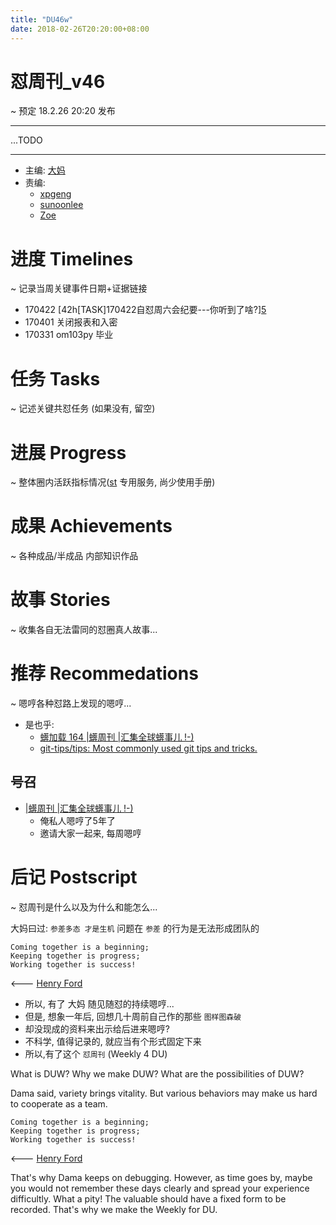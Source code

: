 ```yaml
---
title: "DU46w"
date: 2018-02-26T20:20:00+08:00
---
```


# 怼周刊\_v46
\~ 预定 18.2.26 20:20 发布

---- 

...TODO


---- 

- 主编: [大妈][1]
- 责编:
	+ [xpgeng][2]
	+ [sunoonlee][3]
	+ [Zoe][4]

# 进度 Timelines
\~ 记录当周关键事件日期+证据链接

- 170422 [42h\[TASK]170422自怼周六会纪要---你听到了啥?][5]
- 170401 关闭报表和入密
- 170331 om103py 毕业

# 任务 Tasks
\~ 记述关键共怼任务 (如果没有, 留空)

# 进展 Progress
\~ 整体圈内活跃指标情况([st][6] 专用服务, 尚少使用手册)



# 成果 Achievements
\~ 各种成品/半成品 内部知识作品


# 故事 Stories
\~ 收集各自无法雷同的怼圈真人故事...

# 推荐 Recommedations
\~ 嗯哼各种怼路上发现的嗯哼...

- 是也乎:
	+ [蠎加载 164 |蠎周刊 |汇集全球蠎事儿 !-)][7]
	+ [git-tips/tips: Most commonly used git tips and tricks.][8]

## 号召

- [|蠎周刊 |汇集全球蠎事儿 !-)][9]
	+ 俺私人嗯哼了5年了
	+ 邀请大家一起来, 每周嗯哼


# 后记 Postscript
\~ 怼周刊是什么以及为什么和能怎么...

大妈曰过: `参差多态 才是生机`
问题在 `参差` 的行为是无法形成团队的

	Coming together is a beginning; 
	Keeping together is progress; 
	Working together is success!

\<--- [Henry Ford][10]

- 所以, 有了 大妈 随见随怼的持续嗯哼...
- 但是, 想象一年后, 回想几十周前自己作的那些 `图样图森破` 
- 却没现成的资料来出示给后进来嗯哼?
- 不科学, 值得记录的, 就应当有个形式固定下来
- 所以,有了这个 `怼周刊` (Weekly 4 DU)

What is DUW?
Why we make DUW?
What are the possibilities of DUW?

Dama said, variety brings vitality.
But various behaviors may make us hard to cooperate as a team.

	Coming together is a beginning; 
	Keeping together is progress; 
	Working together is success!

\<--- [Henry Ford][11]

That's why Dama keeps on debugging.
However, as time goes by, maybe you would not remember these days clearly and spread your experience difficultly.
What a pity!
The valuable should have a fixed form to be recorded.
That's why we make the Weekly for DU.



[1]:	http://du.zoomquiet.io/2014-02/ac0-zq/
[2]:	http://du.zoomquiet.io/2017-04/about-xpgeng/
[3]:	http://du.zoomquiet.io/2017-04/about-sunoonlee/
[4]:	http://du.zoomquiet.io/2017-04/about-zoe/
[5]:	https://github.com/DebugUself/du4proto/issues/72
[6]:	https://github.com/DebugUself/du4proto/tree/DU_tools/st
[7]:	http://weekly.pychina.org/importpython/importpython-164.html
[8]:	https://github.com/git-tips/tips
[9]:	http://weekly.pychina.org/archives.html
[10]:	https://www.brainyquote.com/quotes/quotes/h/henryford121997.html
[11]:	https://www.brainyquote.com/quotes/quotes/h/henryford121997.html
